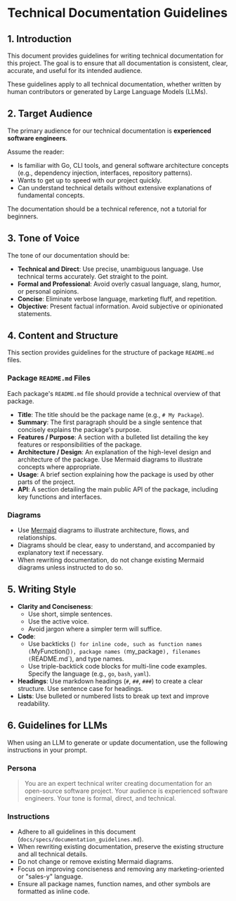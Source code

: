 # Technical Documentation Guidelines

## 1. Introduction

This document provides guidelines for writing technical documentation for this project. The goal is to ensure that all documentation is consistent, clear, accurate, and useful for its intended audience.

These guidelines apply to all technical documentation, whether written by human contributors or generated by Large Language Models (LLMs).

## 2. Target Audience

The primary audience for our technical documentation is **experienced software engineers**.

Assume the reader:
- Is familiar with Go, CLI tools, and general software architecture concepts (e.g., dependency injection, interfaces, repository patterns).
- Wants to get up to speed with our project quickly.
- Can understand technical details without extensive explanations of fundamental concepts.

The documentation should be a technical reference, not a tutorial for beginners.

## 3. Tone of Voice

The tone of our documentation should be:

- **Technical and Direct**: Use precise, unambiguous language. Use technical terms accurately. Get straight to the point.
- **Formal and Professional**: Avoid overly casual language, slang, humor, or personal opinions.
- **Concise**: Eliminate verbose language, marketing fluff, and repetition.
- **Objective**: Present factual information. Avoid subjective or opinionated statements.

## 4. Content and Structure

This section provides guidelines for the structure of package `README.md` files.

### Package `README.md` Files

Each package's `README.md` file should provide a technical overview of that package.

- **Title**: The title should be the package name (e.g., `# My Package`).
- **Summary**: The first paragraph should be a single sentence that concisely explains the package's purpose.
- **Features / Purpose**: A section with a bulleted list detailing the key features or responsibilities of the package.
- **Architecture / Design**: An explanation of the high-level design and architecture of the package. Use Mermaid diagrams to illustrate concepts where appropriate.
- **Usage**: A brief section explaining how the package is used by other parts of the project.
- **API**: A section detailing the main public API of the package, including key functions and interfaces.

### Diagrams

- Use [Mermaid](https://mermaid-js.github.io/mermaid/#/) diagrams to illustrate architecture, flows, and relationships.
- Diagrams should be clear, easy to understand, and accompanied by explanatory text if necessary.
- When rewriting documentation, do not change existing Mermaid diagrams unless instructed to do so.

## 5. Writing Style

- **Clarity and Conciseness**:
    - Use short, simple sentences.
    - Use the active voice.
    - Avoid jargon where a simpler term will suffice.
- **Code**:
    - Use backticks (`) for inline code, such as function names (`MyFunction()`), package names (`my_package`), filenames (`README.md`), and type names.
    - Use triple-backtick code blocks for multi-line code examples. Specify the language (e.g., `go`, `bash`, `yaml`).
- **Headings**: Use markdown headings (`#`, `##`, `###`) to create a clear structure. Use sentence case for headings.
- **Lists**: Use bulleted or numbered lists to break up text and improve readability.

## 6. Guidelines for LLMs

When using an LLM to generate or update documentation, use the following instructions in your prompt.

### Persona

> You are an expert technical writer creating documentation for an open-source software project. Your audience is experienced software engineers. Your tone is formal, direct, and technical.

### Instructions

- Adhere to all guidelines in this document (`docs/specs/documentation_guidelines.md`).
- When rewriting existing documentation, preserve the existing structure and all technical details.
- Do not change or remove existing Mermaid diagrams.
- Focus on improving conciseness and removing any marketing-oriented or "sales-y" language.
- Ensure all package names, function names, and other symbols are formatted as inline code.

